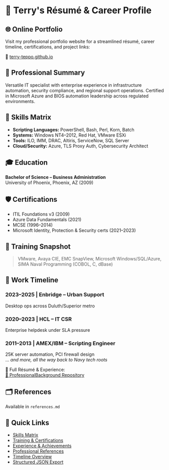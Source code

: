 # 💼 Terry's Résumé & Career Profile

## 🌐 Online Portfolio

Visit my professional portfolio website for a streamlined résumé, career timeline, certifications, and project links:

🔗 [terry-teppo.github.io](https://terry-teppo.github.io)

## 🧠 Professional Summary
Versatile IT specialist with enterprise experience in infrastructure automation, security compliance, and regional support operations. Certified in Microsoft Azure and BIOS automation leadership across regulated environments.

## 🧰 Skills Matrix
- **Scripting Languages:** PowerShell, Bash, Perl, Korn, Batch  
- **Systems:** Windows NT4–2012, Red Hat, VMware ESXi  
- **Tools:** ILO, IMM, DRAC, Altiris, ServiceNow, SQL Server  
- **Cloud/Security:** Azure, TLS Proxy Auth, Cybersecurity Architect  

## 🎓 Education
**Bachelor of Science – Business Administration**  
University of Phoenix, Phoenix, AZ (2009)

## 🛡️ Certifications
- ITIL Foundations v3 (2009)  
- Azure Data Fundamentals (2021)  
- MCSE (1996–2014)  
- Microsoft Identity, Protection & Security certs (2021–2023)

## 🧰 Training Snapshot
> VMware, Avaya CIE, EMC SnapView, Microsoft Windows/SQL/Azure, SIMA Naval Programming (COBOL, C, dBase)

## 💼 Work Timeline
### 2023–2025 | Enbridge – Urban Support  
Desktop ops across Duluth/Superior metro  
### 2020–2023 | HCL – IT CSR  
Enterprise helpdesk under SLA pressure  
### 2011–2013 | AMEX/IBM – Scripting Engineer  
25K server automation, PCI firewall design  
... _and more, all the way back to Navy tech roots_

💼 Full Résumé & Experience:  
[📂 ProfessionalBackground Repository](https://github.com/terry-teppo/ProfessionalBackground)

## 🗂️ References
Available in `references.md`

## 📌 Quick Links
- [Skills Matrix](skills.md)
- [Training & Certifications](training.md)
- [Experience & Achievements](experience.md)
- [Professional References](references.md)
- [Timeline Overview](timeline.md)
- [Structured JSON Export](resume.json)
